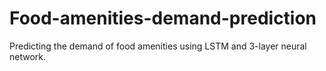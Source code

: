# Food-amenities-demand-prediction
Predicting the demand of food amenities using LSTM and 3-layer neural network.
